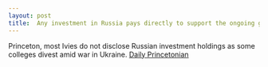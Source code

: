 ```yaml
---
layout: post
title:  Any investment in Russia pays directly to support the ongoing genocide of Ukraine through Russian taxes
---
```


Princeton, most Ivies do not disclose Russian investment holdings as some colleges divest amid war in Ukraine. [Daily Princetonian](https://www.dailyprincetonian.com/article/2022/04/princeton-divestment-russian-holdings-ukraine-invasion)
